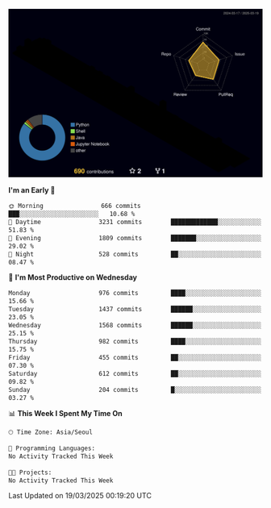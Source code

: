 <!-- ![Header](./github-header-image.png) -->

<!-- <div align="center">
  <img src="https://ziadoua.github.io/m3-Markdown-Badges/badges/FastAPI/fastapi1.svg" />&nbsp
  <img src="https://ziadoua.github.io/m3-Markdown-Badges/badges/Git/git1.svg" />&nbsp
  <img src="https://ziadoua.github.io/m3-Markdown-Badges/badges/Linux/linux2.svg" />&nbsp
  <img src="https://ziadoua.github.io/m3-Markdown-Badges/badges/PostgreSQL/postgresql3.svg" />&nbsp
  <img src="https://ziadoua.github.io/m3-Markdown-Badges/badges/Python/python3.svg" />&nbsp
</div> -->

![](./profile-3d-contrib/profile-night-rainbow.svg)

<!--START_SECTION:waka-->
**I'm an Early 🐤** 

```text
🌞 Morning                666 commits         ███░░░░░░░░░░░░░░░░░░░░░░   10.68 % 
🌆 Daytime                3231 commits        █████████████░░░░░░░░░░░░   51.83 % 
🌃 Evening                1809 commits        ███████░░░░░░░░░░░░░░░░░░   29.02 % 
🌙 Night                  528 commits         ██░░░░░░░░░░░░░░░░░░░░░░░   08.47 % 
```
📅 **I'm Most Productive on Wednesday** 

```text
Monday                   976 commits         ████░░░░░░░░░░░░░░░░░░░░░   15.66 % 
Tuesday                  1437 commits        ██████░░░░░░░░░░░░░░░░░░░   23.05 % 
Wednesday                1568 commits        ██████░░░░░░░░░░░░░░░░░░░   25.15 % 
Thursday                 982 commits         ████░░░░░░░░░░░░░░░░░░░░░   15.75 % 
Friday                   455 commits         ██░░░░░░░░░░░░░░░░░░░░░░░   07.30 % 
Saturday                 612 commits         ██░░░░░░░░░░░░░░░░░░░░░░░   09.82 % 
Sunday                   204 commits         █░░░░░░░░░░░░░░░░░░░░░░░░   03.27 % 
```


📊 **This Week I Spent My Time On** 

```text
🕑︎ Time Zone: Asia/Seoul

💬 Programming Languages: 
No Activity Tracked This Week

🐱‍💻 Projects: 
No Activity Tracked This Week
```


 Last Updated on 19/03/2025 00:19:20 UTC
<!--END_SECTION:waka-->




